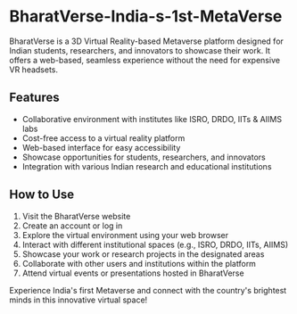 # BharatVerse-India-s-1st-MetaVerse

BharatVerse is a 3D Virtual Reality-based Metaverse platform designed for Indian students, researchers, and innovators to showcase their work. It offers a web-based, seamless experience without the need for expensive VR headsets.

## Features

- Collaborative environment with institutes like ISRO, DRDO, IITs & AIIMS labs
- Cost-free access to a virtual reality platform
- Web-based interface for easy accessibility
- Showcase opportunities for students, researchers, and innovators
- Integration with various Indian research and educational institutions

## How to Use

1. Visit the BharatVerse website
2. Create an account or log in
3. Explore the virtual environment using your web browser
4. Interact with different institutional spaces (e.g., ISRO, DRDO, IITs, AIIMS)
5. Showcase your work or research projects in the designated areas
6. Collaborate with other users and institutions within the platform
7. Attend virtual events or presentations hosted in BharatVerse

Experience India's first Metaverse and connect with the country's brightest minds in this innovative virtual space!
